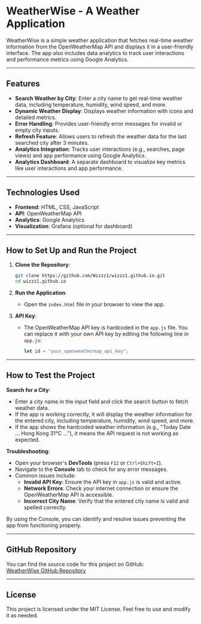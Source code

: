 # WeatherWise - A Weather Application

WeatherWise is a simple weather application that fetches real-time weather information from the OpenWeatherMap API and displays it in a user-friendly interface. The app also includes data analytics to track user interactions and performance metrics using Google Analytics.

---

## Features

- **Search Weather by City**: Enter a city name to get real-time weather data, including temperature, humidity, wind speed, and more.
- **Dynamic Weather Display**: Displays weather information with icons and detailed metrics.
- **Error Handling**: Provides user-friendly error messages for invalid or empty city inputs.
- **Refresh Feature**: Allows users to refresh the weather data for the last searched city after 3 minutes.
- **Analytics Integration**: Tracks user interactions (e.g., searches, page views) and app performance using Google Analytics.
- **Analytics Dashboard**: A separate dashboard to visualize key metrics like user interactions and app performance.

---

## Technologies Used

- **Frontend**: HTML, CSS, JavaScript
- **API**: OpenWeatherMap API
- **Analytics**: Google Analytics
- **Visualization**: Grafana (optional for dashboard)

---

## How to Set Up and Run the Project

1. **Clone the Repository**:

   ```bash
   git clone https://github.com/Wizzz1/wizzz1.github.io.git
   cd wizzz1.github.io
   ```

2. **Run the Application**:

   - Open the `index.html` file in your browser to view the app.

3. **API Key**:
   - The OpenWeatherMap API key is hardcoded in the `app.js` file. You can replace it with your own API key by editing the following line in `app.js`:
     ```javascript
     let id = "your_openweathermap_api_key";
     ```

---

## How to Test the Project

**Search for a City**:

- Enter a city name in the input field and click the search button to fetch weather data.
- If the app is working correctly, it will display the weather information for the entered city, including temperature, humidity, wind speed, and more.
- If the app shows the hardcoded weather information (e.g., "Today Date ... Hong Kong 31°C ..."), it means the API request is not working as expected.

**Troubleshooting**:

- Open your browser's **DevTools** (press `F12` or `Ctrl+Shift+I`).
- Navigate to the **Console** tab to check for any error messages.
- Common issues include:
  - **Invalid API Key**: Ensure the API key in `app.js` is valid and active.
  - **Network Errors**: Check your internet connection or ensure the OpenWeatherMap API is accessible.
  - **Incorrect City Name**: Verify that the entered city name is valid and spelled correctly.

By using the Console, you can identify and resolve issues preventing the app from functioning properly.

---

## GitHub Repository

You can find the source code for this project on GitHub:  
[WeatherWise GitHub Repository](https://github.com/Wizzz1/wizzz1.github.io)

---

## License

This project is licensed under the MIT License. Feel free to use and modify it as needed.
